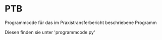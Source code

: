 # PTB
Programmcode für das im Praxistransferbericht beschriebene Programm

Diesen finden sie unter 'programmcode.py'
